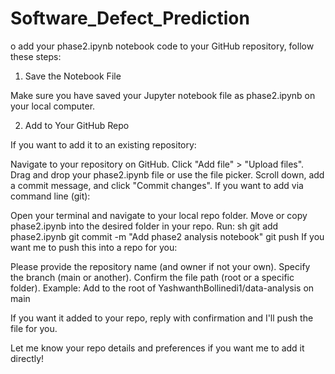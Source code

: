 # Software_Defect_Prediction
o add your phase2.ipynb notebook code to your GitHub repository, follow these steps:

1. Save the Notebook File

Make sure you have saved your Jupyter notebook file as phase2.ipynb on your local computer.

2. Add to Your GitHub Repo

If you want to add it to an existing repository:

Navigate to your repository on GitHub.
Click "Add file" > "Upload files".
Drag and drop your phase2.ipynb file or use the file picker.
Scroll down, add a commit message, and click "Commit changes".
If you want to add via command line (git):

Open your terminal and navigate to your local repo folder.
Move or copy phase2.ipynb into the desired folder in your repo.
Run:
sh
git add phase2.ipynb
git commit -m "Add phase2 analysis notebook"
git push
If you want me to push this into a repo for you:

Please provide the repository name (and owner if not your own).
Specify the branch (main or another).
Confirm the file path (root or a specific folder).
Example: Add to the root of YashwanthBollinedi1/data-analysis on main

If you want it added to your repo, reply with confirmation and I'll push the file for you.

Let me know your repo details and preferences if you want me to add it directly!

